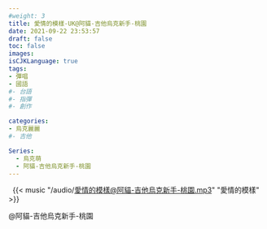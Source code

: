 ```yaml
---
#weight: 3
title: 愛情的模樣-UK@阿貓-吉他烏克新手-桃園
date: 2021-09-22 23:53:57
draft: false
toc: false
images:
isCJKLanguage: true
tags:
- 彈唱
- 國語
#- 台語
#- 指彈
#- 創作

categories:
- 烏克麗麗
#- 吉他

Series:
  - 烏克萌
  - 阿貓-吉他烏克新手-桃園
---
```





&nbsp;
{{< music "/audio/愛情的模樣@阿貓-吉他烏克新手-桃園.mp3" "愛情的模樣" >}}

  <!--<audio controls="controls">
  <!--<source src="track.ogg" type="audio/ogg" />
  <source src="/audio/愛情的模樣@阿貓-吉他烏克新手-桃園.mp3" type="audio/mpeg" />
Your browser does not support the audio element.
</audio>
-->
@阿貓-吉他烏克新手-桃園

